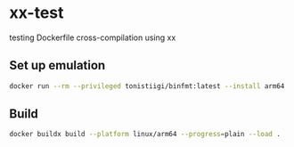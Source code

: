 # xx-test

testing Dockerfile cross-compilation using xx

## Set up emulation

```sh
docker run --rm --privileged tonistiigi/binfmt:latest --install arm64
```

## Build

```sh
docker buildx build --platform linux/arm64 --progress=plain --load .
```
